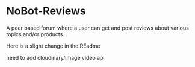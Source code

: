 # NoBot-Reviews
A peer based forum where a user can get and post reviews about various topics and/or products.



Here is a slight change in the REadme

need to add cloudinary/image video api


